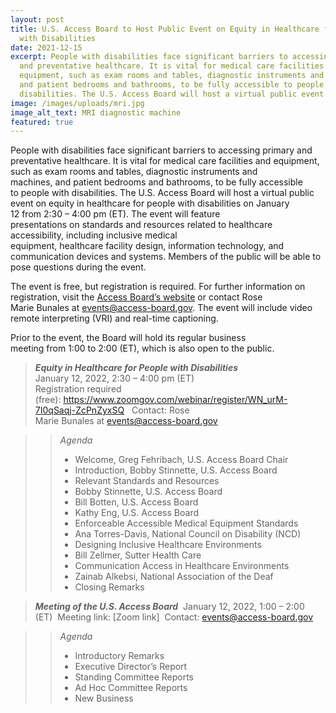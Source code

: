 ```yaml
---
layout: post
title: U.S. Access Board to Host Public Event on Equity in Healthcare for People
  with Disabilities
date: 2021-12-15
excerpt: People with disabilities face significant barriers to accessing primary
  and preventative healthcare. It is vital for medical care facilities and
  equipment, such as exam rooms and tables, diagnostic instruments and machines,
  and patient bedrooms and bathrooms, to be fully accessible to people with
  disabilities. The U.S. Access Board will host a virtual public event on . . .
image: /images/uploads/mri.jpg
image_alt_text: MRI diagnostic machine
featured: true
---
```

People with disabilities face significant barriers to accessing primary and preventative healthcare. It is vital for medical care facilities and equipment, such as exam rooms and tables, diagnostic instruments and machines, and patient bedrooms and bathrooms, to be fully accessible to people with disabilities. The U.S. Access Board will host a virtual public event on equity in healthcare for people with disabilities on January 12 from 2:30 – 4:00 pm (ET). The event will feature presentations on standards and resources related to healthcare accessibility, including inclusive medical equipment, healthcare facility design, information technology, and communication devices and systems. Members of the public will be able to pose questions during the event.  

The event is free, but registration is required. For further information on registration, visit the [Access Board’s website](https://www.access-board.gov/about/meetings.html) or contact Rose Marie Bunales at [events@access-board.gov](mailto:events@access-board.gov). The event will include video remote interpreting (VRI) and real-time captioning. 

Prior to the event, the Board will hold its regular business meeting from 1:00 to 2:00 (ET), which is also open to the public. 

> ***Equity in Healthcare for People with Disabilities***  \
> January 12, 2022, 2:30 – 4:00 pm (ET)  \
> Registration required (free): <https://www.zoomgov.com/webinar/register/WN_urM-7I0qSaqj-ZcPnZyxSQ>  
> Contact: Rose Marie Bunales at [events@access-board.gov](mailto:events@access-board.gov) 

>> *Agenda* 
>> * Welcome, Greg Fehribach, U.S. Access Board Chair 
>> * Introduction, Bobby Stinnette, U.S. Access Board 
>> * Relevant Standards and Resources 
>> * Bobby Stinnette, U.S. Access Board 
>> * Bill Botten, U.S. Access Board 
>> * Kathy Eng, U.S. Access Board 
>> * Enforceable Accessible Medical Equipment Standards  
>> * Ana Torres-Davis, National Council on Disability (NCD) 
>> * Designing Inclusive Healthcare Environments 
>> * Bill Zellmer, Sutter Health Care 
>> * Communication Access in Healthcare Environments 
>> * Zainab Alkebsi, National Association of the Deaf 
>> * Closing Remarks 

> ***Meeting of the U.S. Access Board*** 
> January 12, 2022, 1:00 – 2:00 (ET) 
> Meeting link: \[Zoom link] 
> Contact: events@access-board.gov 

>> *Agenda*  
>> * Introductory Remarks  
>> * Executive Director’s Report  
>> * Standing Committee Reports  
>> * Ad Hoc Committee Reports  
>> * New Business